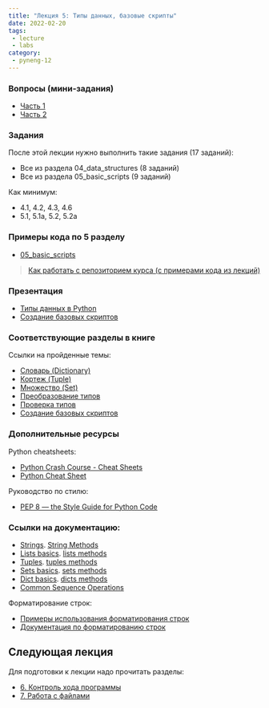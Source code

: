 ```yaml
---
title: "Лекция 5: Типы данных, базовые скрипты"
date: 2022-02-20
tags:
 - lecture
 - labs
category:
 - pyneng-12
---
```



### Вопросы (мини-задания)

* [Часть 1](https://docs.google.com/forms/d/e/1FAIpQLSfJ2VGHIyFHtO9vN-7U_LAZ4TGnz5hiTQxFaYh6xGoNK8gnSg/viewform?usp=sf_link)
* [Часть 2](https://docs.google.com/forms/d/e/1FAIpQLSeTPPepzyYwCkwB3vBQEsHTrVK557noV3-HrhjICc6jDpS5xQ/viewform?usp=sf_link)


### Задания

После этой лекции нужно выполнить такие задания (17 заданий):

* Все из раздела 04_data_structures (8 заданий)
* Все из раздела 05_basic_scripts (9 заданий)

Как минимум:

* 4.1, 4.2, 4.3, 4.6
* 5.1, 5.1a, 5.2, 5.2a


### Примеры кода по 5 разделу

* [05_basic_scripts](https://github.com/pyneng/pyneng-online-12-jan-may-2022/tree/main/examples/05_basic_scripts)

> [Как работать с репозиторием курса (с примерами кода из лекций)](https://pyneng.github.io/docs/pyneng-github/)

### Презентация

* [Типы данных в Python](https://github.com/pyneng/all-pyneng-slides/blob/main/pyneng/05_data_structures.md)
* [Создание базовых скриптов](https://github.com/pyneng/all-pyneng-slides/blob/main/pyneng/06_basic_scripts.md)


### Соответствующие разделы в книге

Ссылки на пройденные темы:

* [Словарь (Dictionary)](https://pyneng.readthedocs.io/ru/latest/book/04_data_structures/dicts.html)
* [Кортеж (Tuple)](https://pyneng.readthedocs.io/ru/latest/book/04_data_structures/tuple.html)
* [Множество (Set)](https://pyneng.readthedocs.io/ru/latest/book/04_data_structures/set.html)
* [Преобразование типов](https://pyneng.readthedocs.io/ru/latest/book/04_data_structures/convert_type.html)
* [Проверка типов](https://pyneng.readthedocs.io/ru/latest/book/04_data_structures/check_type.html)
* [Создание базовых скриптов](https://pyneng.readthedocs.io/ru/latest/book/05_basic_scripts/index.html)

### Дополнительные ресурсы

Python cheatsheets:

* [Python Crash Course - Cheat Sheets](http://ehmatthes.github.io/pcc/cheatsheets/README.html)
* [Python Cheat Sheet](https://cdn-images-1.medium.com/max/1600/1*L9O-gn244nJRMIi3RsDbag.png)

Руководство по стилю:

* [PEP 8 — the Style Guide for Python Code](http://pep8.org/)


### Ссылки на документацию:

* [Strings](https://docs.python.org/3/library/stdtypes.html#text-sequence-type-str). [String Methods](https://docs.python.org/3/library/stdtypes.html#string-methods)
* [Lists basics](https://docs.python.org/3/tutorial/introduction.html#lists). [lists methods](https://docs.python.org/3/tutorial/datastructures.html#more-on-lists)
* [Tuples](https://docs.python.org/3/tutorial/datastructures.html#tuples-and-sequences). [tuples methods](https://docs.python.org/3/library/stdtypes.html#tuples)
* [Sets basics](https://docs.python.org/3/tutorial/datastructures.html#sets). [sets methods](https://docs.python.org/3/library/stdtypes.html#set)
* [Dict basics](https://docs.python.org/3/tutorial/datastructures.html#dictionaries). [dicts methods](https://docs.python.org/3/library/stdtypes.html#typesmapping)
* [Common Sequence Operations](https://docs.python.org/3/library/stdtypes.html#typesseq-common)

Форматирование строк:

* [Примеры использования форматирования строк](https://pyformat.info/)
* [Документация по форматированию строк](https://docs.python.org/3/library/string.html#format-string-syntax)


## Следующая лекция

Для подготовки к лекции надо прочитать разделы:

* [6. Контроль хода программы](https://pyneng.readthedocs.io/ru/latest/book/06_control_structures/index.html)
* [7. Работа с файлами](https://pyneng.readthedocs.io/ru/latest/book/07_files/index.html)

